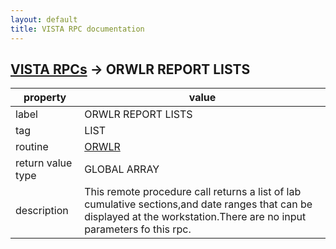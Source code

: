 ```yaml
---
layout: default
title: VISTA RPC documentation
---
```




## [VISTA RPCs](TableOfContent.md) &#8594; ORWLR REPORT LISTS 

 property | value 
--- | --- 
 label | ORWLR REPORT LISTS
 tag | LIST
 routine | [ORWLR](http://code.osehra.org/dox/Routine_ORWLR_source.html)
 return value type | GLOBAL ARRAY
 description | This remote procedure call returns a list of lab cumulative sections,and date ranges that can be displayed at the workstation.There are no input parameters fo this rpc.